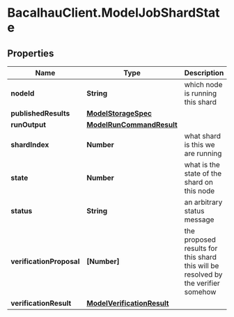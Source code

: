 # BacalhauClient.ModelJobShardState

## Properties
Name | Type | Description | Notes
------------ | ------------- | ------------- | -------------
**nodeId** | **String** | which node is running this shard | [optional] 
**publishedResults** | [**ModelStorageSpec**](ModelStorageSpec.md) |  | [optional] 
**runOutput** | [**ModelRunCommandResult**](ModelRunCommandResult.md) |  | [optional] 
**shardIndex** | **Number** | what shard is this we are running | [optional] 
**state** | **Number** | what is the state of the shard on this node | [optional] 
**status** | **String** | an arbitrary status message | [optional] 
**verificationProposal** | **[Number]** | the proposed results for this shard this will be resolved by the verifier somehow | [optional] 
**verificationResult** | [**ModelVerificationResult**](ModelVerificationResult.md) |  | [optional] 
